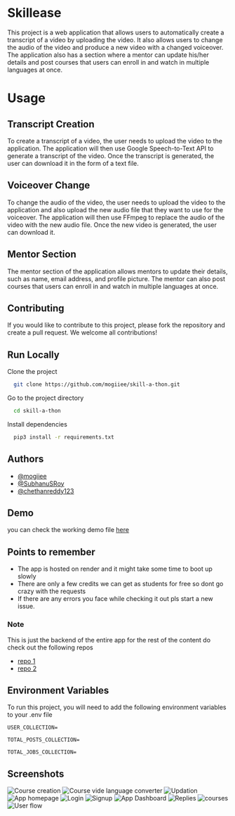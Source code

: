 
# Skillease

This project is a web application that allows users to automatically create a transcript of a video by uploading the video. It also allows users to change the audio of the video and produce a new video with a changed voiceover. The application also has a section where a mentor can update his/her details and post courses that users can enroll in and watch in multiple languages at once.

# Usage

## Transcript Creation
To create a transcript of a video, the user needs to upload the video to the application. The application will then use Google Speech-to-Text API to generate a transcript of the video. Once the transcript is generated, the user can download it in the form of a text file.

## Voiceover Change
To change the audio of the video, the user needs to upload the video to the application and also upload the new audio file that they want to use for the voiceover. The application will then use FFmpeg to replace the audio of the video with the new audio file. Once the new video is generated, the user can download it.

## Mentor Section
The mentor section of the application allows mentors to update their details, such as name, email address, and profile picture. The mentor can also post courses that users can enroll in and watch in multiple languages at once.
## Contributing
If you would like to contribute to this project, please fork the repository and create a pull request. We welcome all contributions!
## Run Locally
Clone the project

```bash
  git clone https://github.com/mogiiee/skill-a-thon.git
```

Go to the project directory

```bash
  cd skill-a-thon
```

Install dependencies

```bash
  pip3 install -r requirements.txt
```

## Authors

- [@mogiiee](https://www.github.com/mogiiee)
- [@SubhanuSRoy](https://www.github.com/SubhanuSRoy)
- [@chethanreddy123](https://www.github.com/chethanreddy123)


## Demo

you can check the working demo file [here](https://skillease.netlify.app/)

## Points to remember 
- The app is hosted on render and it might take some time to boot up slowly
- There are only a few credits we can get as students for free so dont go crazy with the requests
- If there are any errors you face while checking it out pls start a new issue. 

### Note
This is just the backend of the entire app for the rest of the content do check out the following repos
 - [repo 1](https://github.com/SubhanuSRoy/skill-ease)
 - [repo 2](https://github.com/chethanreddy123/Skill-a-thon)
 
## Environment Variables

To run this project, you will need to add the following environment variables to your .env file

`USER_COLLECTION=`

`TOTAL_POSTS_COLLECTION=`

`TOTAL_JOBS_COLLECTION=`
## Screenshots

![Course creation](https://discord.com/channels/1075402466675392572/1079576374903320636/1079577229945741383)
![Course vide language converter](https://discord.com/channels/1075402466675392572/1079576374903320636/1079583105494548541)
![Updation](https://discord.com/channels/1075402466675392572/1079576374903320636/1079584478403510342)
![App homepage](https://discord.com/channels/1075402466675392572/1079576374903320636/1079584534699446294)
![Login](https://discord.com/channels/1075402466675392572/1079576374903320636/1079585181947666504)
![Signup](https://discord.com/channels/1075402466675392572/1079576374903320636/1079586244893356163)
![App Dashboard](https://discord.com/channels/1075402466675392572/1079576374903320636/1079586386497241160)
![Replies](https://discord.com/channels/1075402466675392572/1079576374903320636/1079586693868441680)
![courses](https://discord.com/channels/1075402466675392572/1079576374903320636/1079601237558829150)
![User flow](https://discord.com/channels/1075402466675392572/1079576374903320636/1079607028944732214)